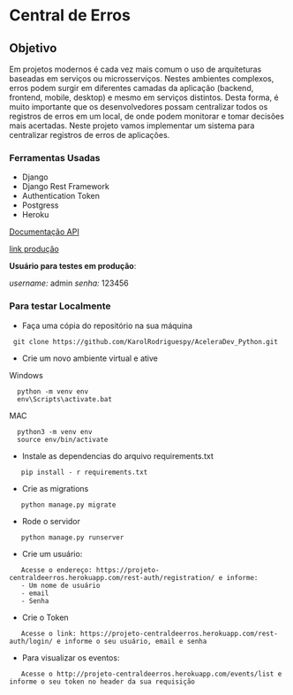 # Central de Erros    

## Objetivo

Em projetos modernos é cada vez mais comum o uso de arquiteturas baseadas em serviços ou microsserviços. Nestes ambientes complexos, erros podem surgir em diferentes camadas da aplicação (backend, frontend, mobile, desktop) e mesmo em serviços distintos. Desta forma, é muito importante que os desenvolvedores possam centralizar todos os registros de erros em um local, de onde podem monitorar e tomar decisões mais acertadas. Neste projeto vamos implementar um sistema para centralizar registros de erros de aplicações.


### Ferramentas Usadas

* Django
* Django Rest Framework
* Authentication Token
* Postgress
* Heroku


[Documentação API](https://app.swaggerhub.com/apis-docs/KarolRodriguespy/centraldeerros/1.0.0) 

[link produção](https://projeto-centraldeerros.herokuapp.com/)

**Usuário para testes em produção**:

*username:* admin
*senha:* 123456

### Para testar Localmente

-  Faça uma cópia do repositório na sua máquina
>

     git clone https://github.com/KarolRodriguespy/AceleraDev_Python.git 

- Crie um novo ambiente virtual e ative 

Windows
>

      python -m venv env 
      env\Scripts\activate.bat

 MAC
 >

      python3 -m venv env 
      source env/bin/activate
 
 
- Instale as dependencias do arquivo requirements.txt 

 >

       pip install - r requirements.txt
     
      
      
      
-  Crie as migrations

 >

       python manage.py migrate
 
     
- Rode o servidor 

 >

       python manage.py runserver
       
- Crie um usuário:
 >

       Acesse o endereço: https://projeto-centraldeerros.herokuapp.com/rest-auth/registration/ e informe:
       - Um nome de usuário
       - email
       - Senha
       
       
- Crie o Token

 >

       Acesse o link: https://projeto-centraldeerros.herokuapp.com/rest-auth/login/ e informe o seu usuário, email e senha
       
       
- Para visualizar os eventos:

>

       Acesse o http://projeto-centraldeerros.herokuapp.com/events/list e informe o seu token no header da sua requisição

             
